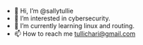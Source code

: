 - 👋 Hi, I’m @sallytullie
- 👀 I’m interested in cybersecurity.
- 🌱 I’m currently learning linux and routing.
- 📫 How to reach me tullichari@gmail.com

<!---
sallytullie/sallytullie is a ✨ special ✨ repository because its `README.md` (this file) appears on your GitHub profile.
You can click the Preview link to take a look at your changes.
--->

